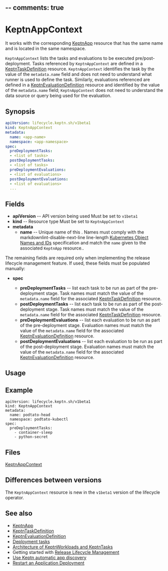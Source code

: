 --
comments: true
---

# KeptnAppContext

<describe>

It works with the corresponding
[KeptnApp](app.md) resource
that has the same name and is located in the same namespace.

`KeptnAppContext` lists the tasks and evaluations
to be executed pre/post-deployment.
Tasks referenced by `KeptnAppContext` are defined in a
[KeptnTaskDefinition](taskdefinition.md)
resource.
`KeptnAppContext` identifies the task by the value of the `metadata.name` field
and does not need to understand what runner is used to define the task.
Similarly, evaluations referenced are defined in a
[KeptnEvaluationDefinition](evaluationdefinition.md)
resource and identified by the value of the `metadata.name` field;
`KeptnAppContext` does not need to understand
the data source or query being used for the evaluation.

## Synopsis

```yaml
apiVersion: lifecycle.keptn.sh/v1beta1
kind: KeptnAppContext
metadata:
  name: <app-name>
  namespace: <app-namespace>
spec:
  preDeploymentTasks:
  - <list of tasks>
  postDeploymentTasks:
  - <list of tasks>
  preDeploymentEvaluations:
  - <list of evaluations>
  postDeploymentEvaluations:
  - <list of evaluations>
  ...
```

## Fields

* **apiVersion** -- API version being used
   Must be set to `v1beta1`
* **kind** -- Resource type
   Must be set to `KeptnAppContext`
* **metadata**
  * **name** -- Unique name of this <resource>.
       Names must comply with the
markdownlint-disable-next-line line-length
       [Kubernetes Object Names and IDs](https://kubernetes.io/docs/concepts/overview/working-with-objects/names/#dns-subdomain-names)
       specification
       and match the `name` given to the associated `KeptnApp` resource..

The remaining fields are required only when implementing
the release lifecycle management feature.
If used, these fields must be populated manually:

* **spec**

  * **preDeploymentTasks** -- list each task
        to be run as part of the pre-deployment stage.
        Task names must match the value of the `metadata.name` field
        for the associated [KeptnTaskDefinition](taskdefinition.md) resource.
  * **postDeploymentTasks** -- list each task
            to be run as part of the post-deployment stage.
        Task names must match the value of the `metadata.name` field
        for the associated
        [KeptnTaskDefinition](taskdefinition.md)
        resource.
  * **preDeploymentEvaluations** -- list each evaluation to be run
        as part of the pre-deployment stage.
        Evaluation names must match the value of the `metadata.name` field
        for the associated
        [KeptnEvaluationDefinition](evaluationdefinition.md)
        resource.
  * **postDeploymentEvaluations** -- list each evaluation to be run
        as part of the post-deployment stage.
        Evaluation names must match the value of the `metadata.name` field
        for the associated [KeptnEvaluationDefinition](evaluationdefinition.md)
        resource.

## Usage

## Example

```
apiVersion: lifecycle.keptn.sh/v1beta1
kind: KeptnAppContext
metadata:
  name: podtato-head
  namespace: podtato-kubectl
spec:
  preDeploymentTasks:
    - container-sleep
    - python-secret
```

## Files

[KeptnAppContext](../reference/api-reference/lifecycle/v1beta1/index.md#keptnappcontext)

## Differences between versions

The `KeptnAppContext` resource is new in the `v1beta1` version
of the lifecycle operator.

## See also

* [KeptnApp](app.md)
* [KeptnTaskDefinition](taskdefinition.md)
* [KeptnEvaluationDefinition](evaluationdefinition.md)
* [Deployment tasks](../../guides/tasks.md)
* [Architecture of KeptnWorkloads and KeptnTasks](../../components/lifecycle-operator/keptn-apps.md)
* Getting started with
  [Release Lifecycle Management](../../getting-started/lifecycle-management.md)
* [Use Keptn automatic app discovery](../../guides/auto-app-discovery.md)
* [Restart an Application Deployment](../../guides/restart-application-deployment.md)
